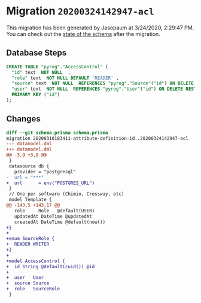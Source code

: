 # Migration `20200324142947-acl`

This migration has been generated by Jasopaum at 3/24/2020, 2:29:47 PM.
You can check out the [state of the schema](./schema.prisma) after the migration.

## Database Steps

```sql
CREATE TABLE "pyrog"."AccessControl" (
  "id" text  NOT NULL  ,
  "role" text  NOT NULL DEFAULT 'READER' ,
  "source" text  NOT NULL  REFERENCES "pyrog"."Source"("id") ON DELETE RESTRICT,
  "user" text  NOT NULL  REFERENCES "pyrog"."User"("id") ON DELETE RESTRICT,
  PRIMARY KEY ("id")
);
```

## Changes

```diff
diff --git schema.prisma schema.prisma
migration 20200310183411-attribute-definition-id..20200324142947-acl
--- datamodel.dml
+++ datamodel.dml
@@ -3,9 +3,9 @@
 }
 datasource db {
   provider = "postgresql"
-  url = "***"
+  url      = env("POSTGRES_URL")
 }
 // One per software (Chimio, Crossway, etc)
 model Template {
@@ -143,5 +143,17 @@
   role     Role   @default(USER)
   updatedAt DateTime @updatedAt
   createdAt DateTime @default(now())
+}
+
+enum SourceRole {
+  READER WRITER
+}
+
+model AccessControl {
+  id String @default(cuid()) @id
+
+  user   User
+  source Source
+  role   SourceRole
 }
```


